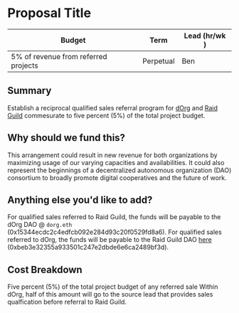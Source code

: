# Proposal Title

| Budget | Term | Lead (hr/wk ) |
|-|-|-|
| 5% of revenue from referred projects | Perpetual | Ben |

## Summary

Establish a reciprocal qualified sales referral program for [dOrg](https://dorg.tech/) and [Raid Guild](https://raidguild.org/) commesurate to five percent (5%) of the total project budget. 

## Why should we fund this?

This arrangement could result in new revenue for both organizations by maximizing usage of our varying capacities and availabilities.
It could also represent the beginnings of a decentralized autonomous organization (DAO) consortium to broadly promote digital cooperatives and the future of work.

## Anything else you'd like to add?

For qualified sales referred to Raid Guild, the funds will be payable to the dOrg DAO @ `dorg.eth` (0x15344ecdc2c4edfcb092e284d93c20f0529fd8a6).
For qualified sales referred to dOrg, the funds will be payable to the Raid Guild DAO [here](https://pokemol.com/dao/0xbeb3e32355a933501c247e2dbde6e6ca2489bf3d) (0xbeb3e32355a933501c247e2dbde6e6ca2489bf3d).

## Cost Breakdown

Five percent (5%) of the total project budget of any referred sale
Within dOrg, half of this amount will go to the source lead that provides sales qualfication before referral to Raid Guild.